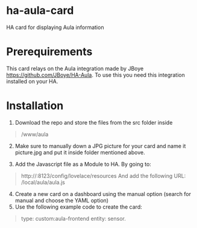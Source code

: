 # ha-aula-card
HA card for displaying Aula information

# Prerequirements

This card relays on the Aula integration made by JBoye <https://github.com/JBoye/HA-Aula>. To use this you need this integration installed on your HA.

# Installation

1. Download the repo and store the files from the src folder inside 
> <HA config>/www/aula

2. Make sure to manually down a JPG picture for your card and name it picture.jpg and put it inside folder mentioned above.
 
3. Add the Javascript file as a Module to HA. By going to:
 > http://<IP of the HA>:8123/config/lovelace/resources
 And add the following URL:
 > /local/aula/aula.js
 

4. Create a new card on a dashboard using the manual option (search for manual and choose the YAML option)
5. Use the following example code to create the card:
> type: custom:aula-frontend
> entity: sensor.<name of the Aula sensor>
